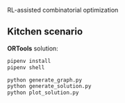 RL-assisted combinatorial optimization

## Kitchen scenario

**ORTools** solution:
```sh
pipenv install
pipenv shell

python generate_graph.py
python generate_solution.py
python plot_solution.py
```
